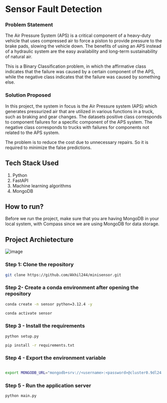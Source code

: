 # Sensor Fault Detection

### Problem Statement
The Air Pressure System (APS) is a critical component of a heavy-duty vehicle that uses compressed air to force a piston to provide pressure to the brake pads, slowing the vehicle down. The benefits of using an APS instead of a hydraulic system are the easy availability and long-term sustainability of natural air.

This is a Binary Classification problem, in which the affirmative class indicates that the failure was caused by a certain component of the APS, while the negative class
indicates that the failure was caused by something else.

### Solution Proposed 
In this project, the system in focus is the Air Pressure system (APS) which generates pressurized air that are utilized in various functions in a truck, such as braking and gear changes. The datasets positive class corresponds to component failures for a specific component of the APS system. The negative class corresponds to trucks with failures for components not related to the APS system.

The problem is to reduce the cost due to unnecessary repairs. So it is required to minimize the false predictions.
## Tech Stack Used
1. Python 
2. FastAPI 
3. Machine learning algorithms
4. MongoDB

## How to run?
Before we run the project, make sure that you are having MongoDB in your local system, with Compass since we are using MongoDB for data storage.

## Project Archietecture
![image](https://github.com/user-attachments/assets/3e86cbde-42de-4525-a042-bcbdfe62af9a)


### Step 1: Clone the repository
```bash
git clone https://github.com/Akhil244/minisensor.git
```

### Step 2- Create a conda environment after opening the repository

```bash
conda create -n sensor python=3.12.4 -y
```

```bash
conda activate sensor
```

### Step 3 - Install the requirements


```bash
python setup.py
```

```bash
pip install -r requirements.txt
```

### Step 4 - Export the environment variable
```bash

export MONGODB_URL="mongodb+srv://<username>:<password>@cluster0.9dl24.mongodb.net/?retryWrites=true&w=majority&appName=Cluster0"

```

### Step 5 - Run the application server
```bash
python main.py
```
